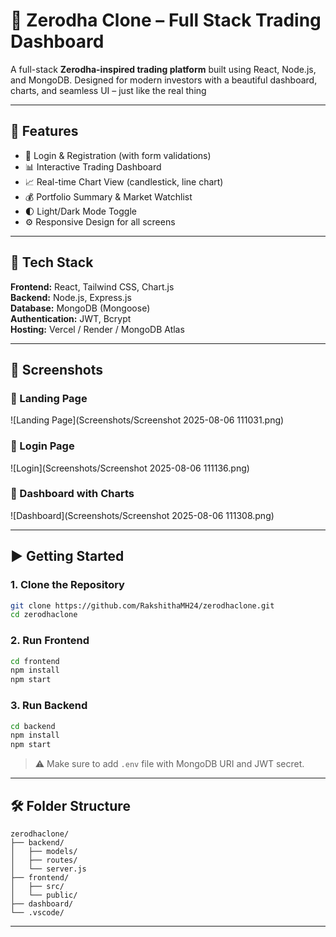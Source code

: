 # 💸 Zerodha Clone – Full Stack Trading Dashboard

A full-stack **Zerodha-inspired trading platform** built using React, Node.js, and MongoDB. Designed for modern investors with a beautiful dashboard, charts, and seamless UI – just like the real thing

---

## 🚀 Features

- 🔐 Login & Registration (with form validations)
- 📊 Interactive Trading Dashboard
- 📈 Real-time Chart View (candlestick, line chart)
- 💰 Portfolio Summary & Market Watchlist
- 🌓 Light/Dark Mode Toggle
- ⚙️ Responsive Design for all screens

---

## 🧰 Tech Stack

**Frontend:** React, Tailwind CSS, Chart.js  
**Backend:** Node.js, Express.js  
**Database:** MongoDB (Mongoose)  
**Authentication:** JWT, Bcrypt  
**Hosting:** Vercel / Render / MongoDB Atlas

---

## 📸 Screenshots

### 🔹 Landing Page

![Landing Page](Screenshots/Screenshot 2025-08-06 111031.png)

### 🔹 Login Page

![Login](Screenshots/Screenshot 2025-08-06 111136.png)

### 🔹 Dashboard with Charts

![Dashboard](Screenshots/Screenshot 2025-08-06 111308.png)

---

## ▶️ Getting Started

### 1. Clone the Repository

```bash
git clone https://github.com/RakshithaMH24/zerodhaclone.git
cd zerodhaclone
```

### 2. Run Frontend

```bash
cd frontend
npm install
npm start
```

### 3. Run Backend

```bash
cd backend
npm install
npm start
```

> ⚠️ Make sure to add `.env` file with MongoDB URI and JWT secret.

---

## 🛠 Folder Structure

```
zerodhaclone/
├── backend/
│   ├── models/
│   ├── routes/
│   └── server.js
├── frontend/
│   ├── src/
│   └── public/
├── dashboard/
└── .vscode/
```

---
